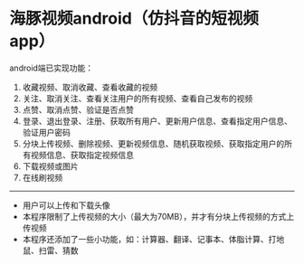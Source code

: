 # 海豚视频android（仿抖音的短视频app）

android端已实现功能：

1. 收藏视频、取消收藏、查看收藏的视频
2. 关注、取消关注、查看关注用户的所有视频、查看自己发布的视频
3. 点赞、取消点赞、验证是否点赞
4. 登录、退出登录、注册、获取所有用户、更新用户信息、查看指定用户信息、验证用户密码
5. 分块上传视频、删除视频、更新视频信息、随机获取视频、获取指定用户的所有视频信息、获取指定视频信息
6. 下载视频或图片
7. 在线刷视频

------

- 用户可以上传和下载头像
- 本程序限制了上传视频的大小（最大为70MB），并才有分块上传视频的方式上传视频
- 本程序还添加了一些小功能，如：计算器、翻译、记事本、体脂计算、打地鼠、扫雷、猜数